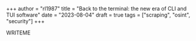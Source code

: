 +++
author = "rl1987"
title = "Back to the terminal: the new era of CLI and TUI software"
date = "2023-08-04"
draft = true
tags = ["scraping", "osint", "security"]
+++

WRITEME

